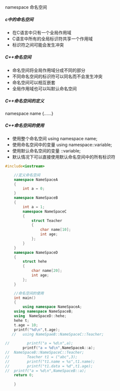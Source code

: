 namespace 命名空间

##### c中的命名空间

* 在C语言中只有一个全局作用域
* C语言中所有的全局标识符共享一个作用域
* 标识符之间可能会发生冲突

##### C++命名空间

* 命名空间将全局作用域分成不同的部分
* 不同命名空间的标识符可以同名而不会发生冲突
* 命名空间可以相互嵌套
* 全局作用域也可以叫默认命名空间

##### C++命名空间的定义

namespace name {......}

##### C++命名空间的使用

* 使用整个命名空间 using namespace name;
* 使用命名空间中的变量 using namespace::variable;
* 使用默认命名空间的变量 ::variable;
* 默认情况下可以直接使用默认命名空间中的所有标识符

```c++
#include<iostream>

    //定义命名空间
    namespace NameSpaceA
    {
        int a = 0;
    }
    namespace NameSpaceB
    {
        int a = 1;
        namespace NameSpaceC
        {
            struct Teacher
            {
                char name[10];
                int age;
            };
        }
    }
	namespace NameSpaceD
	{
		struct hehe
		{
			char name[20];
			int age;
		};
	}

    //命名空间的使用
    int main()
    {
    	using namespace NameSpaceA;
	using namespace NameSpaceB;
	using  NameSpaceD::hehe;
	hehe t;
	t.age = 10;
	printf("%d\n",t.age);
   //	using NameSpaeB::NameSpaceC::Teacher;
    	
//        printf("a = %d\n",a);
        printf("a = %d\n",NameSpaceA::a);
//	NameSpaceB::NameSpaceC::Teacher;
//        Teacher t1 = ("abc",3);
//        printf("t1.name = %s",t1.name);
//        printf("t1.data = %d",t1.age);
//	printf("a = %d\n",NameSpaceB::a);
	return 0;
        
    }
```

